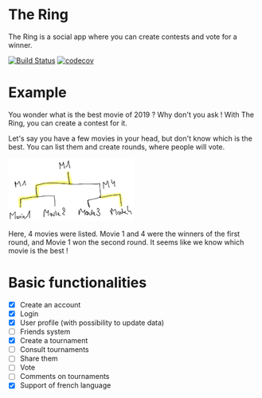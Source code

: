 # The Ring
The Ring is a social app where you can create contests and vote for a winner.

[![Build Status](https://travis-ci.com/kcourtois/TheRing.svg?branch=master)](https://travis-ci.com/kcourtois/TheRing) [![codecov](https://codecov.io/gh/kcourtois/TheRing/branch/master/graph/badge.svg)](https://codecov.io/gh/kcourtois/TheRing)

# Example

You wonder what is the best movie of 2019 ? Why don't you ask !
With The Ring, you can create a contest for it.

Let's say you have a few movies in your head, but don't know which is the best. You can list them and create rounds, where people will vote.

<img src="Images/rounds.png" width="50%" height="50%"/>

Here, 4 movies were listed. Movie 1 and 4 were the winners of the first round, and Movie 1 won the second round. It seems like we know which movie is the best !


# Basic functionalities

- [x] Create an account
- [x] Login
- [x] User profile (with possibility to update data)
- [ ] Friends system
- [x] Create a tournament
- [ ] Consult tournaments
- [ ] Share them
- [ ] Vote
- [ ] Comments on tournaments
- [x] Support of french language
